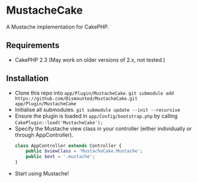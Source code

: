 MustacheCake
============

A Mustache implementation for CakePHP.

Requirements
------------

* CakePHP 2.3 (May work on older versions of 2.x, not tested.)

Installation
------------

* Clone this repo into `app/Plugin/MustacheCake`.
	`git submodule add https://github.com/Dismounted/MustacheCake.git app/Plugin/MustacheCake`
* Initialise all submodules.
	`git submodule update --init --recursive`
* Ensure the plugin is loaded in `app/Config/bootstrap.php` by calling `CakePlugin::load('MustacheCake');`
* Specify the Mustache view class in your controller (either individually or through AppController).
	```php
	class AppController extends Controller {
		public $viewClass = 'MustacheCake.Mustache';
		public $ext = '.mustache';
	}
	```
* Start using Mustache!
